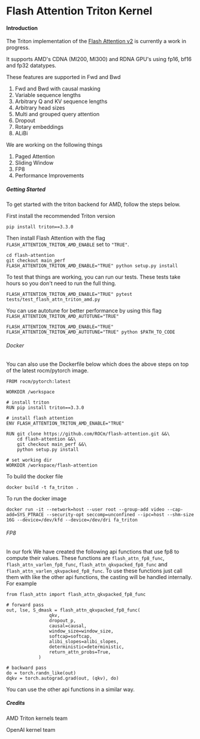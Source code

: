 Flash Attention Triton Kernel
===============

#### Introduction
The Triton implementation of the [Flash Attention v2](https://tridao.me/publications/flash2/flash2.pdf) is currently a work in progress.

It supports AMD's CDNA (MI200, MI300) and RDNA GPU's using fp16, bf16 and fp32 datatypes.

These features are supported in Fwd and Bwd
1) Fwd and Bwd with causal masking
2) Variable sequence lengths
3) Arbitrary Q and KV sequence lengths
4) Arbitrary head sizes
5) Multi and grouped query attention
6) Dropout
7) Rotary embeddings
8) ALiBi

We are working on the following things
1) Paged Attention 
2) Sliding Window
3) FP8
4) Performance Improvements

##### Getting Started
To get started with the triton backend for AMD, follow the steps below.

First install the recommended Triton version 

```
pip install triton==3.3.0
```
Then install Flash Attention with the flag `FLASH_ATTENTION_TRITON_AMD_ENABLE` set to `"TRUE"`.

```
cd flash-attention
git checkout main_perf
FLASH_ATTENTION_TRITON_AMD_ENABLE="TRUE" python setup.py install
```

To test that things are working, you can run our tests. These tests take hours so you don't need to run the full thing.
```
FLASH_ATTENTION_TRITON_AMD_ENABLE="TRUE" pytest tests/test_flash_attn_triton_amd.py
```

You can use autotune for better performance by using this flag `FLASH_ATTENTION_TRITON_AMD_AUTOTUNE="TRUE"`
```
FLASH_ATTENTION_TRITON_AMD_ENABLE="TRUE" FLASH_ATTENTION_TRITON_AMD_AUTOTUNE="TRUE" python $PATH_TO_CODE
```

###### Docker
You can also use the Dockerfile below which does the above steps on top of the latest rocm/pytorch image.
```
FROM rocm/pytorch:latest

WORKDIR /workspace

# install triton
RUN pip install triton==3.3.0

# install flash attention
ENV FLASH_ATTENTION_TRITON_AMD_ENABLE="TRUE"

RUN git clone https://github.com/ROCm/flash-attention.git &&\ 
    cd flash-attention &&\
    git checkout main_perf &&\
    python setup.py install

# set working dir
WORKDIR /workspace/flash-attention
```

To build the docker file
```
docker build -t fa_triton .
```

To run the docker image
```
docker run -it --network=host --user root --group-add video --cap-add=SYS_PTRACE --security-opt seccomp=unconfined --ipc=host --shm-size 16G --device=/dev/kfd --device=/dev/dri fa_triton
```

###### FP8
In our fork We have created the following api functions that use fp8 to compute their values. These functions are `flash_attn_fp8_func`, `flash_attn_varlen_fp8_func`, `flash_attn_qkvpacked_fp8_func` and `flash_attn_varlen_qkvpacked_fp8_func`. To use these functions just call them with like the other api functions, the casting will be handled internally. For example

```
from flash_attn import flash_attn_qkvpacked_fp8_func

# forward pass
out, lse, S_dmask = flash_attn_qkvpacked_fp8_func(
                qkv,
                dropout_p,
                causal=causal,
                window_size=window_size,
                softcap=softcap,
                alibi_slopes=alibi_slopes,
                deterministic=deterministic,
                return_attn_probs=True,
            )

# backward pass
do = torch.randn_like(out)
dqkv = torch.autograd.grad(out, (qkv), do)
```

You can use the other api functions in a similar way.



##### Credits
AMD Triton kernels team

OpenAI kernel team
